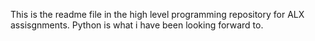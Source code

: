 This is the readme file in the high level programming repository for ALX assisgnments. Python is what i have been looking forward to.
